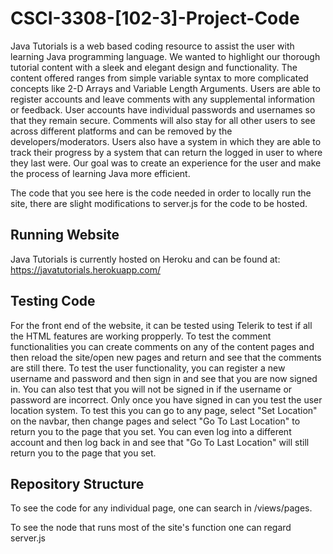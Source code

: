 # CSCI-3308-[102-3]-Project-Code

Java Tutorials is a web based coding resource to assist the user with learning Java programming language. We wanted to highlight our thorough tutorial content with a sleek and elegant design and functionality. The content offered ranges from simple variable syntax to more complicated concepts like 2-D Arrays and Variable Length Arguments. Users are able to register accounts and leave comments with any supplemental information or feedback. User accounts have individual passwords and usernames so that they remain secure. Comments will also stay for all other users to see across different platforms and can be removed by the developers/moderators. Users also have a system in which they are able to track their progress by a system that can return the logged in user to where they last were. Our goal was to create an experience for the user and make the process of learning Java more efficient.

The code that you see here is the code needed in order to locally run the site, there are slight modifications to server.js for the code to be hosted.

## Running Website

Java Tutorials is currently hosted on Heroku and can be found at: https://javatutorials.herokuapp.com/

## Testing Code

For the front end of the website, it can be tested using Telerik to test if all the HTML features are working propperly. To test the comment functionalities you can create comments on any of the content pages and then reload the site/open new pages and return and see that the comments are still there. To test the user functionality, you can register a new username and password and then sign in and see that you are now signed in. You can also test that you will not be signed in if the username or password are incorrect. Only once you have signed in can you test the user location system. To test this you can go to any page, select "Set Location" on the navbar, then change pages and select "Go To Last Location" to return you to the page that you set. You can even log into a different account and then log back in and see that "Go To Last Location" will still return you to the page that you set.

## Repository Structure

To see the code for any individual page, one can search in /views/pages.

To see the node that runs most of the site's function one can regard server.js
